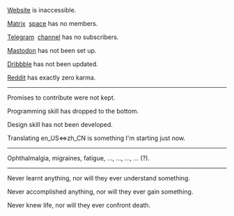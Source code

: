 <!-- ### Hi there 👋 -->

<!--
**Aquaticat/Aquaticat** is a ✨ _special_ ✨ repository because its `README.md` (this file) appears on your GitHub profile.

Here are some ideas to get you started:

- 🔭 I’m currently working on ...
- 🌱 I’m currently learning ...
- 👯 I’m looking to collaborate on ...
- 🤔 I’m looking for help with ...
- 💬 Ask me about ...
- 📫 How to reach me: ...
- 😄 Pronouns: ...
- ⚡ Fun fact: ...
-->

[Website](https://aquati.cat) is inaccessible.

<a href="https://matrix.to/#/@aquaticat:matrix.org" title="@aquaticat:matrix.org">Matrix</a>&nbsp;&nbsp;</span><a href="https://matrix.to/#/#aquaticats:matrix.org" title="Like group of groups. #aquaticats:matrix.org">space</a> has no members.

<a href="https://t.me/aquaticat" title="@aquaticat">Telegram</a>&nbsp;&nbsp;<a href="https://t.me/aquaticat_s" title="aquaticat_s for &quot;Aquaticat&apos;s&quot;">channel</a> has no subscribers.

<a href="https://joinmastodon.org">Mastodon</a> has not been set up.

<a href="https://dribbble.com/Aquaticat">Dribbble</a> has not been updated.

<a href="https://www.reddit.com/user/anAquaticat" title="@anAquaticat">Reddit</a> has exactly zero karma.

---

Promises to contribute were not kept.

Programming skill has dropped to the bottom.

Design skill has not been developed.

Translating en_US<=>zh_CN is something I'm starting just now.

---

Ophthalmalgia, migraines, fatigue, …, …, …, … (?).

---

Never learnt anything, nor will they ever understand something.

Never accomplished anything, nor will they ever gain something.

Never knew life, nor will they ever confront death.
